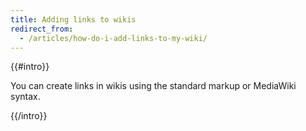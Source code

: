 ```yaml
---
title: Adding links to wikis
redirect_from:
  - /articles/how-do-i-add-links-to-my-wiki/
---
```

{{#intro}}

You can create links in wikis using the standard markup or MediaWiki syntax.

{{/intro}}
